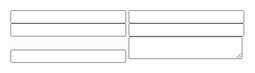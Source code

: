 <form name="approved-comments">
  <input type="text" name="full-name">
  <input type="text" name="path">
  <input type="text" name="received">
  <input type="text" name="name" id="name">
  <input type="email" name="email" id="email">
  <textarea name="comment" id="comment"></textarea>
</form>
